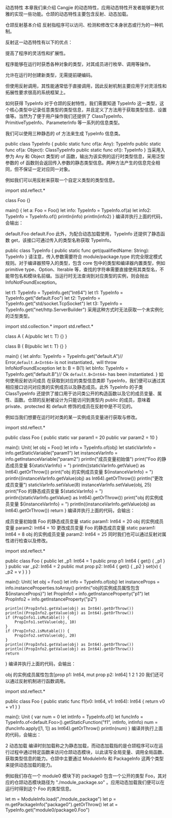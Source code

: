 动态特性
本章我们来介绍 Cangjie 的动态特性，应用动态特性开发者能够更为优雅的实现一些功能。仓颉的动态特性主要包含反射、动态加载。

仓颉反射基本介绍
反射指程序可以访问、检测和修改它本身状态或行为的一种机制。

反射这一动态特性有以下的优点：

提高了程序的灵活性和扩展性。

程序能够在运行时获悉各种对象的类型，对其成员进行枚举、调用等操作。

允许在运行时创建新类型，无需提前硬编码。

但使用反射调用，其性能通常低于直接调用，因此反射机制主要应用于对灵活性和拓展性要求很高的系统框架上。

如何获得 TypeInfo
对于仓颉的反射特性，我们需要知道 TypeInfo 这一类型，这个核心类型中记录任意类型的类型信息，并且定义了方法用于获取类型信息、设置值等。当然为了便于用户操作我们还提供了 ClassTypeInfo、PrimitiveTypeInfo、ParameterInfo 等一系列的信息类型。

我们可以使用三种静态的 of 方法来生成 TypeInfo 信息类。

public class TypeInfo {
    public static func of(a: Any): TypeInfo
    public static func of(a: Object): ClassTypeInfo
    public static func of<T>(): TypeInfo
}
当采用入参为 Any 和 Object 类型的 of 函数，输出为该实例的运行时类型信息，采用泛型参数的 of 函数则会返回传入参数的静态类型信息。两种方法产生的信息完全相同，但不保证一定对应同一对象。

例如我们可以用反射来获取一个自定义类型的类型信息。

import std.reflect.*

class Foo {}

main() {
    let a: Foo = Foo()
    let info: TypeInfo = TypeInfo.of(a)
    let info2: TypeInfo = TypeInfo.of<Foo>()
    println(info)
    println(info2)
}
编译并执行上面的代码，会输出：

default.Foo
default.Foo
此外，为配合动态加载使用，TypeInfo 还提供了静态函数 get，该接口可通过传入的类型名称获取 TypeInfo。

public class TypeInfo {
    public static func get(qualifiedName: String): TypeInfo
}
请注意，传入参数需要符合 module/package.type 的完全限定模式规则。对于编译器预导入的类型，包含 core 包中的类型和编译器内置类型，例如 primitive type、Option、Iterable 等，查找的字符串需要直接使用其类型名，不能带包名和模块名前缀。当运行时无法查询到对应类型的实例，则会抛出 InfoNotFoundException。

let t1: TypeInfo = TypeInfo.get("Int64")
let t1: TypeInfo = TypeInfo.get("default.Foo")
let t2: TypeInfo = TypeInfo.get("std/socket.TcpSocket")
let t3: TypeInfo = TypeInfo.get("net/http.ServerBuilder")
采用这种方式时无法获取一个未实例化的泛型类型。

import std.collection.*
import std.reflect.*

class A<T> {
    A(public let t: T) {}
}

class B<T> {
    B(public let t: T) {}
}

main() {
    let aInfo: TypeInfo = TypeInfo.get("default.A<Int64>")// Error,`default.A<Int64>` is not instantiated，will throw InfoNotFoundException
    let b: B<Int64> = B<Int64>(1)
    let bInfo: TypeInfo = TypeInfo.get("default.B<Int64>")// Ok `default.B<Int64>` has been instantiated.
}
如何使用反射访问成员
在获取到对应的类型信息类即 TypeInfo，我们便可以通过其相应接口访问对应类的实例成员以及静态成员。此外 TypeInfo 的子类 ClassTypeInfo 还提供了接口用于访问类公开的构造函数以及它的成员变量、属性、函数。仓颉的反射被设计为只能访问到类型内 public 的成员，意味着 private、protected 和 default 修饰的成员在反射中是不可见的。

例如当我们想要在运行时对类的某一实例成员变量进行获取与修改。

import std.reflect.*

public class Foo {
    public static var param1 = 20
    public var param2 = 10
}

main(): Unit{
    let obj = Foo()
    let info = TypeInfo.of(obj)
    let staticVarInfo = info.getStaticVariable("param1")
    let instanceVarInfo = info.getInstanceVariable("param2")
    println("成员变量初始值")
    print("Foo 的静态成员变量 ${staticVarInfo} = ")
    println((staticVarInfo.getValue() as Int64).getOrThrow())
    print("obj 的实例成员变量 ${instanceVarInfo} = ")
    println((instanceVarInfo.getValue(obj) as Int64).getOrThrow())
    println("更改成员变量")
    staticVarInfo.setValue(8)
    instanceVarInfo.setValue(obj, 25)
    print("Foo 的静态成员变量 ${staticVarInfo} = ")
    println((staticVarInfo.getValue() as Int64).getOrThrow())
    print("obj 的实例成员变量 ${instanceVarInfo} = ")
    println((instanceVarInfo.getValue(obj) as Int64).getOrThrow())
    return
}
编译并执行上面的代码，会输出：

成员变量初始值
Foo 的静态成员变量 static param1: Int64 = 20
obj 的实例成员变量 param2: Int64 = 10
更改成员变量
Foo 的静态成员变量 static param1: Int64 = 8
obj 的实例成员变量 param2: Int64 = 25
同时我们也可以通过反射对属性进行检查以及修改。

import std.reflect.*

public class Foo {
    public let _p1: Int64 = 1
    public prop p1: Int64 {
        get() { _p1 }
    }
    public var _p2: Int64 = 2
    public mut prop p2: Int64 {
        get() { _p2 }
        set(v) { _p2 = v }
    }
}

main(): Unit{
    let obj = Foo()
    let info = TypeInfo.of(obj)
    let instanceProps = info.instanceProperties.toArray()
    println("obj的实例成员属性包含${instanceProps}")
    let PropInfo1 = info.getInstanceProperty("p1")
    let PropInfo2 = info.getInstanceProperty("p2")

    println((PropInfo1.getValue(obj) as Int64).getOrThrow())
    println((PropInfo2.getValue(obj) as Int64).getOrThrow())
    if (PropInfo1.isMutable()) {
        PropInfo1.setValue(obj, 10)
    }
    if (PropInfo2.isMutable()) {
        PropInfo2.setValue(obj, 20)
    }
    println((PropInfo1.getValue(obj) as Int64).getOrThrow())
    println((PropInfo2.getValue(obj) as Int64).getOrThrow())
    return
}
编译并执行上面的代码，会输出：

obj 的实例成员属性包含[prop p1: Int64, mut prop p2: Int64]
1
2
1
20
我们还可以通过反射机制进行函数调用。

import std.reflect.*

public class Foo {
    public static func f1(v0: Int64, v1: Int64): Int64 {
        return v0 + v1
    }
}

main(): Unit {
    var num = 0
    let intInfo = TypeInfo.of<Int64>()
    let funcInfo = TypeInfo.of<default.Foo>().getStaticFunction("f1", intInfo, intInfo)
    num = (funcInfo.apply([1, 1]) as Int64).getOrThrow()
    println(num)
}
编译并执行上面的代码，会输出：

2
动态加载
编译时刻加载称之为静态加载，而动态加载指的是仓颉程序可以在运行过程中通过特定函数来访问仓颉动态模块，以此读写全局变量、调用全局函数、获取类型信息的能力。仓颉中主要通过 ModuleInfo 和 PackageInfo 这两个类型来提供动态加载的能力。

例如我们存在一个 module0 模块下的 package0 包含一个公开的类型 Foo，其对应的仓颉动态模块路径为 "./module_package.so" 。应用动态加载我们便可以在运行时得到这个 Foo 的类型信息。


let m = ModuleInfo.load("./module_package")
let p = m.getPackageInfo("package0").getOrThrow()
let at = TypeInfo.get("module0/package0.Foo")